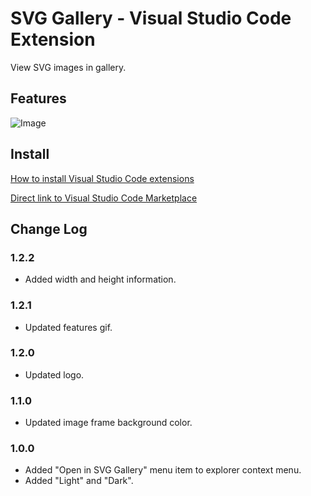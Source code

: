# SVG Gallery - Visual Studio Code Extension

View SVG images in gallery.

## Features

![Image](https://raw.githubusercontent.com/codelab2006/svg-gallery/master/images/features.gif)

## Install

[How to install Visual Studio Code extensions](https://code.visualstudio.com/docs/editor/extension-gallery)

[Direct link to Visual Studio Code Marketplace](https://marketplace.visualstudio.com/items?itemName=developer2006.svg-gallery)

## Change Log

### 1.2.2

- Added width and height information.

### 1.2.1

- Updated features gif.

### 1.2.0

- Updated logo.

### 1.1.0

- Updated image frame background color.

### 1.0.0

- Added "Open in SVG Gallery" menu item to explorer context menu.
- Added "Light" and "Dark".
